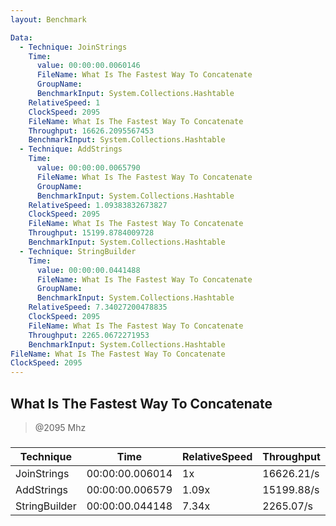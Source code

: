```yaml
---
layout: Benchmark

Data: 
  - Technique: JoinStrings
    Time: 
      value: 00:00:00.0060146
      FileName: What Is The Fastest Way To Concatenate
      GroupName: 
      BenchmarkInput: System.Collections.Hashtable
    RelativeSpeed: 1
    ClockSpeed: 2095
    FileName: What Is The Fastest Way To Concatenate
    Throughput: 16626.2095567453
    BenchmarkInput: System.Collections.Hashtable
  - Technique: AddStrings
    Time: 
      value: 00:00:00.0065790
      FileName: What Is The Fastest Way To Concatenate
      GroupName: 
      BenchmarkInput: System.Collections.Hashtable
    RelativeSpeed: 1.09383832673827
    ClockSpeed: 2095
    FileName: What Is The Fastest Way To Concatenate
    Throughput: 15199.8784009728
    BenchmarkInput: System.Collections.Hashtable
  - Technique: StringBuilder
    Time: 
      value: 00:00:00.0441488
      FileName: What Is The Fastest Way To Concatenate
      GroupName: 
      BenchmarkInput: System.Collections.Hashtable
    RelativeSpeed: 7.34027200478835
    ClockSpeed: 2095
    FileName: What Is The Fastest Way To Concatenate
    Throughput: 2265.0672271953
    BenchmarkInput: System.Collections.Hashtable
FileName: What Is The Fastest Way To Concatenate
ClockSpeed: 2095
---
```

What Is The Fastest Way To Concatenate
--------------------------------------
> @2095 Mhz


### 


|Technique    |Time           |RelativeSpeed|Throughput|
|-------------|---------------|-------------|----------|
|JoinStrings  |00:00:00.006014|1x           |16626.21/s|
|AddStrings   |00:00:00.006579|1.09x        |15199.88/s|
|StringBuilder|00:00:00.044148|7.34x        |2265.07/s |
